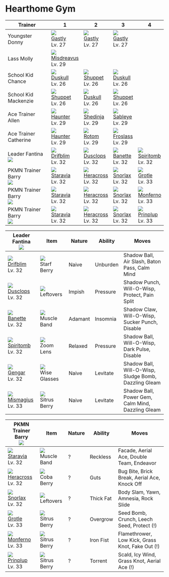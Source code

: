 # Hearthome Gym

Trainer                          | 1                                    | 2                                    | 3                                    | 4
---                              | ---                                  | ---                                  | ---                                  | ---
Youngster Donny                  | ![][092]<br> [Gastly]<br> Lv. 27     | ![][092]<br> [Gastly]<br> Lv. 27     | ![][092]<br> [Gastly]<br> Lv. 27
Lass Molly                       | ![][200]<br> [Misdreavus]<br> Lv. 29
School Kid Chance                | ![][355]<br> [Duskull]<br> Lv. 26    | ![][353]<br> [Shuppet]<br> Lv. 26    | ![][355]<br> [Duskull]<br> Lv. 26
School Kid Mackenzie             | ![][353]<br> [Shuppet]<br> Lv. 26    | ![][355]<br> [Duskull]<br> Lv. 26    | ![][353]<br> [Shuppet]<br> Lv. 26
Ace Trainer Allen                | ![][093]<br> [Haunter]<br> Lv. 29    | ![][292]<br> [Shedinja]<br> Lv. 29   | ![][302]<br> [Sableye]<br> Lv. 29
Ace Trainer Catherine            | ![][093]<br> [Haunter]<br> Lv. 29    | ![][479]<br> [Rotom]<br> Lv. 29      | ![][478]<br> [Froslass]<br> Lv. 29
Leader Fantina<br>![][fantina]   | ![][426]<br> [Drifblim]<br> Lv. 32   | ![][356]<br> [Dusclops]<br> Lv. 32   | ![][354]<br> [Banette]<br> Lv. 32    | ![][442]<br> [Spiritomb]<br> Lv. 32  | ![][094]<br> [Gengar]<br> Lv. 32     | ![][429]<br> [Mismagius]<br> Lv. 33
PKMN Trainer Barry<br>![][barry] | ![][397]<br> [Staravia]<br> Lv. 32   | ![][214]<br> [Heracross]<br> Lv. 32  | ![][143]<br> [Snorlax]<br> Lv. 32    | ![][388]<br> [Grotle]<br> Lv. 33
PKMN Trainer Barry<br>![][barry] | ![][397]<br> [Staravia]<br> Lv. 32   | ![][214]<br> [Heracross]<br> Lv. 32  | ![][143]<br> [Snorlax]<br> Lv. 32    | ![][391]<br> [Monferno]<br> Lv. 33
PKMN Trainer Barry<br>![][barry] | ![][397]<br> [Staravia]<br> Lv. 32   | ![][214]<br> [Heracross]<br> Lv. 32  | ![][143]<br> [Snorlax]<br> Lv. 32    | ![][394]<br> [Prinplup]<br> Lv. 33

Leader Fantina<br>![][fantina]      | Item                               | Nature  | Ability  | Moves
---                                 | ---                                | ---     | ---      | ---
![][426]<br> [Drifblim]<br> Lv. 32  | ![][starf-berry]<br> Starf Berry   | Naive   | Unburden | Shadow Ball, Air Slash, Baton Pass, Calm Mind
![][356]<br> [Dusclops]<br> Lv. 32  | ![][leftovers]<br> Leftovers       | Impish  | Pressure | Shadow Punch, Will-O-Wisp, Protect, Pain Split
![][354]<br> [Banette]<br> Lv. 32   | ![][muscle-band]<br> Muscle Band   | Adamant | Insomnia | Shadow Claw, Will-O-Wisp, Sucker Punch, Disable
![][442]<br> [Spiritomb]<br> Lv. 32 | ![][zoom-lens]<br> Zoom Lens       | Relaxed | Pressure | Shadow Ball, Will-O-Wisp, Dark Pulse, Disable
![][094]<br> [Gengar]<br> Lv. 32    | ![][wise-glasses]<br> Wise Glasses | Naive   | Levitate | Shadow Ball, Will-O-Wisp, Sludge Bomb, Dazzling Gleam
![][429]<br> [Mismagius]<br> Lv. 33 | ![][sitrus-berry]<br> Sitrus Berry | Naive   | Levitate | Shadow Ball, Power Gem, Calm Mind, Dazzling Gleam

PKMN Trainer Barry<br>![][barry]    | Item                               | Nature | Ability   | Moves
---                                 | ---                                | --- | ---       | ---
![][397]<br> [Staravia]<br> Lv. 32  | ![][muscle-band]<br> Muscle Band   | ? | Reckless  | Facade, Aerial Ace, Double Team, Endeavor
![][214]<br> [Heracross]<br> Lv. 32 | ![][coba-berry]<br> Coba Berry     | ? | Guts      | Bug Bite, Brick Break, Aerial Ace, Knock Off
![][143]<br> [Snorlax]<br> Lv. 32   | ![][leftovers]<br> Leftovers       | ? | Thick Fat | Body Slam, Yawn, Amnesia, Rock Slide
![][388]<br> [Grotle]<br> Lv. 33    | ![][sitrus-berry]<br> Sitrus Berry | ? | Overgrow  | Seed Bomb, Crunch, Leech Seed, Protect          (!)
![][391]<br> [Monferno]<br> Lv. 33  | ![][sitrus-berry]<br> Sitrus Berry | ? | Iron Fist | Flamethrower, Low Kick, Grass Knot, Fake Out    (!)
![][394]<br> [Prinplup]<br> Lv. 33  | ![][sitrus-berry]<br> Sitrus Berry | ? | Torrent   | Scald, Icy Wind, Grass Knot, Aerial Ace         (!)

[Gastly]: ../../pokemon_changes/092/
[Haunter]: ../../pokemon_changes/093/
[Gengar]: ../../pokemon_changes/094/
[Snorlax]: ../../pokemon_changes/143/
[Misdreavus]: ../../pokemon_changes/200/
[Heracross]: ../../pokemon_changes/214/
[Shedinja]: ../../pokemon_changes/292/
[Sableye]: ../../pokemon_changes/302/
[Shuppet]: ../../pokemon_changes/353/
[Banette]: ../../pokemon_changes/354/
[Duskull]: ../../pokemon_changes/355/
[Dusclops]: ../../pokemon_changes/356/
[Grotle]: ../../pokemon_changes/388/
[Monferno]: ../../pokemon_changes/391/
[Prinplup]: ../../pokemon_changes/394/
[Staravia]: ../../pokemon_changes/397/
[Drifblim]: ../../pokemon_changes/426/
[Mismagius]: ../../pokemon_changes/429/
[Spiritomb]: ../../pokemon_changes/442/
[Froslass]: ../../pokemon_changes/478/
[Rotom]: ../../pokemon_changes/479/
[coba-berry]: ../img/items/coba-berry.png
[leftovers]: ../img/items/leftovers.png
[muscle-band]: ../img/items/muscle-band.png
[sitrus-berry]: ../img/items/sitrus-berry.png
[starf-berry]: ../img/items/starf-berry.png
[wise-glasses]: ../img/items/wise-glasses.png
[zoom-lens]: ../img/items/zoom-lens.png
[092]: ../img/pokemon/092.png
[093]: ../img/pokemon/093.png
[094]: ../img/pokemon/094.png
[143]: ../img/pokemon/143.png
[200]: ../img/pokemon/200.png
[214]: ../img/pokemon/214.png
[292]: ../img/pokemon/292.png
[302]: ../img/pokemon/302.png
[353]: ../img/pokemon/353.png
[354]: ../img/pokemon/354.png
[355]: ../img/pokemon/355.png
[356]: ../img/pokemon/356.png
[388]: ../img/pokemon/388.png
[391]: ../img/pokemon/391.png
[394]: ../img/pokemon/394.png
[397]: ../img/pokemon/397.png
[426]: ../img/pokemon/426.png
[429]: ../img/pokemon/429.png
[442]: ../img/pokemon/442.png
[478]: ../img/pokemon/478.png
[479]: ../img/pokemon/479.png
[barry]: ../img/trainer/barry.png
[fantina]: ../img/trainer/fantina.png
